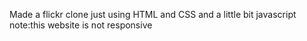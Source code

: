 Made a flickr clone just using HTML and CSS and a little bit javascript
note:this website is not responsive

